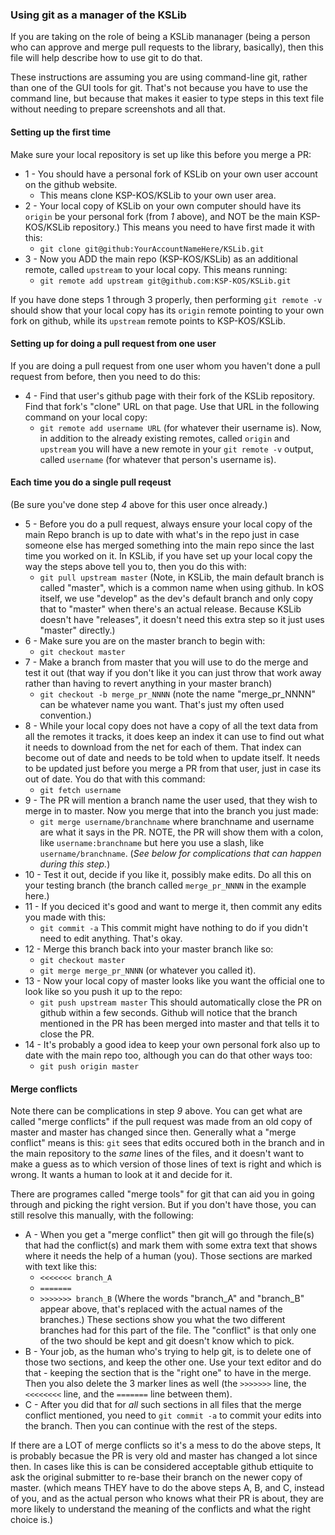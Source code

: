 ### Using git as a manager of the KSLib

If you are taking on the role of being a KSLib mananager (being a person
who can approve and merge pull requests to the library, basically),
then this file will help describe how to use git to do that.

These instructions are assuming you are using command-line git,
rather than one of the GUI tools for git.  That's not because you have
to use the command line, but because that makes it easier to type steps
in this text file without needing to prepare screenshots and all that.

#### Setting up the first time

Make sure your local repository is set up like this before you merge a PR:

- 1 - You should have a personal fork of KSLib on your own user account
    on the github website.
    - This means clone KSP-KOS/KSLib to your own user area.
- 2 - Your local copy of KSLib on your own computer should have its
    ``origin`` be your personal fork (from _1_ above), and NOT be
    the main KSP-KOS/KSLib repository.)  This means you need to have
    first made it with this:
    - ``git clone git@github:YourAccountNameHere/KSLib.git``
- 3 - Now you ADD the main repo (KSP-KOS/KSLib) as an additional
    remote, called ``upstream`` to your local copy.  This means
    running:
    - ``git remote add upstream git@github.com:KSP-KOS/KSLib.git``

If you have done steps 1 through 3 properly, then performing
``git remote -v`` should show that your local copy has its
``origin`` remote pointing to your own fork on github, while
its ``upstream`` remote points to KSP-KOS/KSLib.

#### Setting up for doing a pull request from one user

If you are doing a pull request from one user whom you haven't done
a pull request from before, then you need to do this:

- 4 - Find that user's github page with their fork of the KSLib
    repository.  Find that fork's "clone" URL on that page.  Use
    that URL in the following command on your local copy:
    - ``git remote add username URL`` (for whatever their username is).
    Now, in addition to the already existing remotes, called
    ``origin`` and ``upstream`` you will have a new remote
    in your ``git remote -v`` output, called ``username`` (for 
    whatever that person's username is).

#### Each time you do a single pull reqeust

(Be sure you've done step _4_ above for this user once already.)

- 5 - Before you do a pull request, always ensure your local copy
    of the main Repo branch is up to date with what's in the
    repo just in case someone else has merged something into
    the main repo since the last time you worked on it.  In
    KSLib, if you have set up your local copy the way the steps
    above tell you to, then you do this with:
    - ``git pull upstream master``
    (Note, in KSLib, the main default branch is called "master", which is 
    a common name when using github.  In kOS itself, we use "develop"
    as the dev's default branch and only copy that to "master" when there's
    an actual release.  Because KSLib doesn't have "releases", it doesn't
    need this extra step so it just uses "master" directly.)
- 6 - Make sure you are on the master branch to begin with:
    - ``git checkout master``
- 7 - Make a branch from master that you will use to do the merge and
    test it out (that way if you don't like it you can just throw that
    work away rather than having to revert anything in your master branch)
    - ``git checkout -b merge_pr_NNNN`` (note the name "merge_pr_NNNN" can
        be whatever name you want.  That's just my often used convention.)
- 8 - While your local copy does not have a copy of all the text data
    from all the remotes it tracks, it does keep an index it can use 
    to find out what it needs to download from the net for each of them.
    That index can become out of date and needs to be told when to
    update itself.  It needs to be updated just before you merge a PR
    from that user, just in case its out of date.  You do that with
    this command:
    - ``git fetch username``
- 9 - The PR will mention a branch name the user used, that they wish to
    merge in to master.  Now you merge that into the branch you just made:
    - ``git merge username/branchname`` where branchname and username are 
        what it says in the PR.  NOTE, the PR will show them with a colon,
        like ``username:branchname`` but here you use a slash, like
        ``username/branchname``.
    (*See below for complications that can happen during this step.*)
- 10 - Test it out, decide if you like it, possibly make edits.  Do all this
    on your testing branch (the branch called ``merge_pr_NNNN`` in the
    example here.)
- 11 - If you deciced it's good and want to merge it, then commit any edits
    you made with this:
    - ``git commit -a``
    This commit might have nothing to do if you didn't need to edit anything.
    That's okay.
- 12 - Merge this branch back into your master branch like so:
    - ``git checkout master``
    - ``git merge merge_pr_NNNN`` (or whatever you called it).
- 13 - Now your local copy of master looks like you want the official one to
    look like so you push it up to the repo:
    - ``git push upstream master``
    This should automatically close the PR on github within a few seconds.
    Github will notice that the branch mentioned in the PR has been merged
    into master and that tells it to close the PR.
- 14 - It's probably a good idea to keep your own personal fork also up to
    date with the main repo too, although you can do that other ways too:
    - ``git push origin master``

#### Merge conflicts

Note there can be complications in step _9_ above.  You can get what are
called "merge conflicts" if the pull request was made from an old copy
of master and master has changed since then.  Generally what a
"merge conflict" means is this: ``git`` sees that edits occured both in
the branch and in the main repository to the *same* lines of the files,
and it doesn't want to make a guess as to which version of those lines
of text is right and which is wrong.  It wants a human to look at it and
decide for it.

There are programes called "merge tools" for git that can aid you in going
through and picking the right version.  But if you don't have those, you
can still resolve this manually, with the following:

- A - When you get a "merge conflict" then git will go through the file(s)
    that had the conflict(s) and mark them with some extra text that
    shows where it needs the help of a human (you).  Those sections are
    marked with text like this:
    - ``<<<<<<< branch_A``
    - ``=======``
    - ``>>>>>>> branch_B``
    (Where the words "branch_A" and "branch_B" appear above, that's replaced
    with the actual names of the branches.)
    These sections show you what the two different branches had for this
    part of the file.  The "conflict" is that only one of the two should
    be kept and git doesn't know which to pick.
- B - Your job, as the human who's trying to help git, is to delete one of
    those two sections, and keep the other one.  Use your text editor and
    do that - keeping the section that is the "right one" to have in the
    merge.  Then you also delete the 3 marker lines as well (the ``>>>>>>>``
    line, the ``<<<<<<<<`` line, and the ``=======`` line between them).
- C - After you did that for *all* such sections in all files that the merge
    conflict mentioned, you need to ``git commit -a`` to commit your edits
    into the branch.  Then you can continue with the rest of the steps.

If there are a LOT of merge conflicts so it's a mess to do the above steps,
It is probably becasue the PR is very old and master has changed a lot since
then.  In cases like this is can be considered acceptable github ettiquite to
ask the original submitter to re-base their branch on the newer copy of
master. (which means THEY have to do the above steps A, B, and C, instead of
you, and as the actual person who knows what their PR is about, they are more
likely to understand the meaning of the conflicts and what the right choice
is.)
